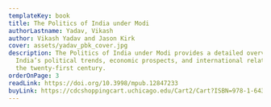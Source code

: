 ```yaml
---
templateKey: book
title: The Politics of India under Modi
authorLastname: Yadav, Vikash
author: Vikash Yadav and Jason Kirk
cover: assets/yadav_pbk_cover.jpg
description: The Politics of India under Modi provides a detailed overview of
  India’s political trends, economic prospects, and international relations in
  the twenty-first century.
orderOnPage: 3
readLink: https://doi.org/10.3998/mpub.12847233
buyLink: https://cdcshoppingcart.uchicago.edu/Cart2/Cart?ISBN=978-1-64315-053-6&PRESS=lever
---
```

